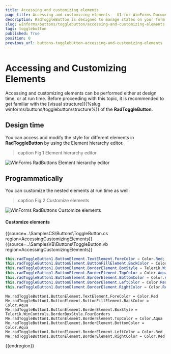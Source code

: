 ```yaml
---
title: Accessing and customizing elements
page_title: Accessing and customizing elements - UI for WinForms Documentation
description: RadToggleButton is designed to manage states on your form. It shares many features with the RadCheckBox, but provides a different visual effect than the standard check mark. 
slug: winforms/buttons/togglebutton/accessing-and-customizing-elements
tags: togglebutton
published: True
position: 0
previous_url: buttons-togglebutton-accessing-and-customizing-elements
---
```


# Accessing and Customizing Elements
 
Accessing and customizing elements can be performed either at design time, or at run time. Before proceeding with this topic, it is recommended to get familiar with the [visual structure]({%slug winforms/buttons/togglebutton/structure%}) of the __RadToggleButton__.
      

## Design time

You can access and modify the style for different elements in __RadToggleButton__ by using the Element hierarchy editor.

>caption Fig.1 Element hierarchy editor

![WinForms RadButtons Element hierarchy editor](images/togglebutton-customizing-appearance-accessing-and-customizing-elements001.png)

## Programmatically

You can customize the nested elements at run time as well:
>caption Fig.2 Customize elements

![WinForms RadButtons Customize elements](images/togglebutton-customizing-appearance-accessing-and-customizing-elements002.png)

#### Customize elements 

{{source=..\SamplesCS\Buttons\ToggleButton.cs region=AccessingCustomizingElements}} 
{{source=..\SamplesVB\Buttons\ToggleButton.vb region=AccessingCustomizingElements}} 

````C#
this.radToggleButton1.ButtonElement.TextElement.ForeColor = Color.Red;
this.radToggleButton1.ButtonElement.ButtonFillElement.BackColor = Color.Aqua;
this.radToggleButton1.ButtonElement.BorderElement.BoxStyle = Telerik.WinControls.BorderBoxStyle.FourBorders;
this.radToggleButton1.ButtonElement.BorderElement.TopColor = Color.Aqua;
this.radToggleButton1.ButtonElement.BorderElement.BottomColor = Color.Aqua;
this.radToggleButton1.ButtonElement.BorderElement.LeftColor = Color.Red;
this.radToggleButton1.ButtonElement.BorderElement.RightColor = Color.Red;

````
````VB.NET
Me.radToggleButton1.ButtonElement.TextElement.ForeColor = Color.Red
Me.radToggleButton1.ButtonElement.ButtonFillElement.BackColor = Color.Aqua
Me.radToggleButton1.ButtonElement.BorderElement.BoxStyle = Telerik.WinControls.BorderBoxStyle.FourBorders
Me.radToggleButton1.ButtonElement.BorderElement.TopColor = Color.Aqua
Me.radToggleButton1.ButtonElement.BorderElement.BottomColor = Color.Aqua
Me.radToggleButton1.ButtonElement.BorderElement.LeftColor = Color.Red
Me.radToggleButton1.ButtonElement.BorderElement.RightColor = Color.Red

````

{{endregion}} 
